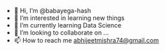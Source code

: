 - 👋 Hi, I’m @babayega-hash
- 👀 I’m interested in learning new things  
- 🌱 I’m currently learning Data Science
- 💞️ I’m looking to collaborate on ...
- 📫 How to reach me abhijeetmishra74@gmail.com

<!---
babayega-hash/babayega-hash is a ✨ special ✨ repository because its `README.md` (this file) appears on your GitHub profile.
You can click the Preview link to take a look at your changes.
--->
